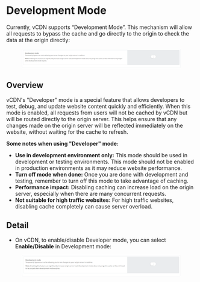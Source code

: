 # Development Mode

Currently, vCDN supports “Development Mode”. This mechanism will allow all requests to bypass the cache and go directly to the origin to check the data at the origin directly:

<figure><img src="../../.gitbook/assets/image (3) (1) (1) (1).png" alt=""><figcaption></figcaption></figure>

## Overview <a href="#tong-quan" id="tong-quan"></a>

vCDN's "Developer" mode is a special feature that allows developers to test, debug, and update website content quickly and efficiently. When this mode is enabled, all requests from users will not be cached by vCDN but will be routed directly to the origin server. This helps ensure that any changes made on the origin server will be reflected immediately on the website, without waiting for the cache to refresh.

**Some notes when using "Developer" mode:**

* **Use in development environment only:** This mode should be used in development or testing environments. This mode should not be enabled in production environments as it may reduce website performance.
* **Turn off mode when done:** Once you are done with development and testing, remember to turn off this mode to take advantage of caching.
* **Performance impact:** Disabling caching can increase load on the origin server, especially when there are many concurrent requests.
* **Not suitable for high traffic websites:** For high traffic websites, disabling cache completely can cause server overload.

## Detail <a href="#chi-tiet" id="chi-tiet"></a>

* On vCDN, to enable/disable Developer mode, you can select **Enable/Disable** in Development mode:

<figure><img src="../../.gitbook/assets/image (2) (1) (1) (1) (1).png" alt=""><figcaption></figcaption></figure>
